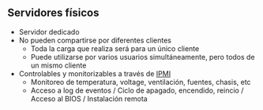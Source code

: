 ## Servidores físicos

* Servidor dedicado
* No pueden compartirse por diferentes clientes
	* Toda la carga que realiza será para un único cliente
	* Puede utilizarse por varios usuarios simultáneamente, pero todos de un mismo cliente
* Controlables y monitorizables a través de [IPMI](https://en.wikipedia.org/wiki/Intelligent_Platform_Management_Interface)
	* Monitoreo de temperatura, voltage, ventilación, fuentes, chasis, etc
	* Acceso a log de eventos / Ciclo de apagado, encendido, reincio / Acceso al BIOS / Instalación remota

